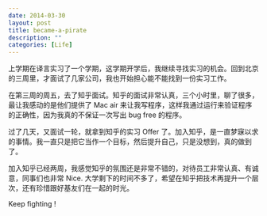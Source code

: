 ```yaml
---
date: 2014-03-30
layout: post
title: became-a-pirate
description: ""
categories: [Life]
---
```


上学期在译言实习了一个学期，这学期开学后，我继续寻找实习的机会。回到北京的三周里，才面试了几家公司，我也开始担心能不能找到一份实习工作。

在第三周的周五，去了知乎面试。知乎的面试非常认真，三个小时里，聊了很多，最让我感动的是他们提供了 Mac air 来让我写程序，这样我通过运行来验证程序的正确性，因为我真的不保证一次写出 bug free 的程序。

过了几天，又面试一轮，就拿到知乎的实习 Offer 了。加入知乎，是一直梦寐以求的事情。我一直只是把它当作一个目标，然后提升自己，只是没想到，真的做到了。

加入知乎已经两周，我感觉知乎的氛围还是非常不错的，对待员工非常认真、有诚意，同事们也非常 Nice. 大学剩下的时间不多了，希望在知乎把技术再提升一个层次，还有珍惜跟好基友们在一起的时光。

Keep fighting !
